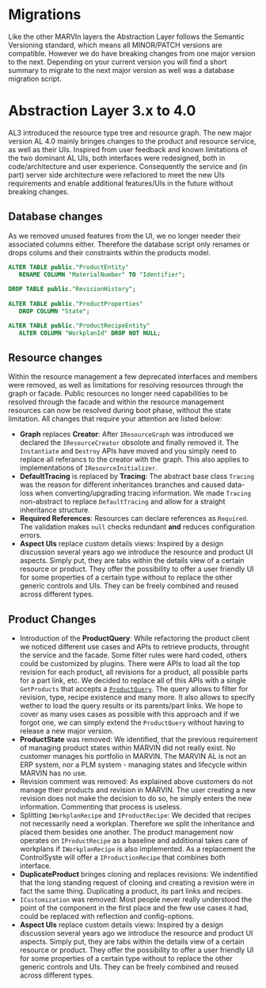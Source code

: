 # Migrations

Like the other MARVIn layers the Abstraction Layer follows the Semantic Versioning standard, which means all MINOR/PATCH versions are compatible. However we do have breaking changes from one major version to the next. Depending on your current version you will find a short summary to migrate to the next major version as well was a database migration script.

# Abstraction Layer 3.x to 4.0

AL3 introduced the resource type tree and resource graph. The new major version AL 4.0 mainly bringes changes to the product and resource service, as well as their UIs. Inspired from user feedback and known limitations of the two dominant AL UIs, both interfaces were redesigned, both in code/architecture and user experience. Consequently the service and (in part) server side architecture were refactored to meet the new UIs requirements and enable additional features/UIs in the future without breaking changes.

## Database changes

As we removed unused features from the UI, we no longer needer their associated columns either. Therefore the database script only renames or drops colums and their constraints within the products model.

````sql
ALTER TABLE public."ProductEntity"
   RENAME COLUMN "MaterialNumber" TO "Identifier";
   
DROP TABLE public."RevisionHistory";
   
ALTER TABLE public."ProductProperties"
   DROP COLUMN "State";

ALTER TABLE public."ProductRecipeEntity"
   ALTER COLUMN "WorkplanId" DROP NOT NULL;
````

## Resource changes

Within the resource management a few deprecated interfaces and members were removed, as well as limitations for resolving resources through the graph or facade. Public resources no longer need capabilities to be resolved through the facade and within the resource management resources can now be resolved during boot phase, without the state limitation. All changes that require your attention are listed below:

- **Graph** replaces **Creator**: After `IResourceGraph` was introduced we declared the `IResourceCreator` obsolote and finally removed it. The `Instantiate` and `Destroy` APIs have moved and you simply need to replace all referancs to the creator with the graph. This also applies to implementations of `IResourceInitializer`.
- **DefaultTracing** is replaced by **Tracing**: The abstract base class `Tracing` was the reason for different inheritances branches and caused data-loss when converting/upgrading tracing information. We made `Tracing` non-abstract to replace `DefaultTracing` and allow for a straight inheritance structure.
- **Required References**: Resources can declare references as `Required`. The validation makes `null` checks redundant **and** reduces configuration errors.
- **Aspect UIs** replace custom details views: Inspired by a design discussion several years ago we introduce the resource and product UI aspects. Simply put, they are tabs within the details view of a certain resource or product. They offer the possibility to offer a user friendly UI for some properties of a certain type without to replace the other generic controls and UIs. They can be freely combined and reused across different types.


## Product Changes

- Introduction of the **ProductQuery**: While refactoring the product client we noticed different use cases and APIs to retrieve products, throught the service and the facade. Some filter rules were hard coded, others could be customized by plugins. There were APIs to load all the top revision for each product, all revisions for a product, all possible parts for a part link, etc. We decided to replace all of this APIs with a single `GetProducts` that accepts a [`ProductQuery`](xref:Marvin.AbstractionLayer.ProductQuery). The query allows to filter for revision, type, recipe existence and many more. It also allows to specify wether to load the query results or its parents/part links. We hope to cover as many uses cases as possible with this approach and if we forgot one, we can simply extend the `ProductQuery` without having to release a new major version.
- **ProductState** was removed: We identified, that the previous requirement of managing product states within MARVIN did not really exist. No customer manages his portfolio in MARVIN. The MARVIN AL is not an ERP system, nor a PLM system - managing states and lifecycle within MARVIN has no use.
- Revision comment was removed: As explained above customers do not manage their products and revision in MARVIN. The user creating a new revision does not make the decision to do so, he simply enters the new information. Commenting that process is useless.
- Splitting `IWorkplanRecipe` and `IProductRecipe`: We decided that recipes not necessarily need a workplan. Therefore we split the inheritance and placed them besides one another. The product management now operates on `IProductRecipe` as a baseline and additional takes care of workplans if `IWorkplanRecipe` is also implemented. As a replacement the ControlSyste will offer a `IProductionRecipe` that combines both interface.
- **DuplicateProduct** bringes cloning and replaces revisions: We indentified that the long standing request of cloning and creating a revision were in fact the same thing. Duplicating a product, its part links and recipes.
- `ICustomization` was removed: Most people never really understood the point of the component in the first place and the few use cases it had, could be replaced with reflection and config-options.
- **Aspect UIs** replace custom details views: Inspired by a design discussion several years ago we introduce the resource and product UI aspects. Simply put, they are tabs within the details view of a certain resource or product. They offer the possibility to offer a user friendly UI for some properties of a certain type without to replace the other generic controls and UIs. They can be freely combined and reused across different types.

